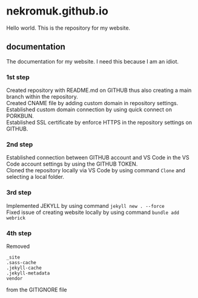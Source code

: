 # nekromuk.github.io
Hello world. This is the repository for my website.

## documentation
  The documentation for my website. I need this because I am an idiot.

### 1st step
  Created repository with README.md on GITHUB thus also creating a main branch within the repository.<br>
  Created CNAME file by adding custom domain in repository settings.<br>
  Established custom domain connection by using quick connect on PORKBUN.<br>
  Established SSL certificate by enforce HTTPS in the repository settings on GITHUB.

### 2nd step
  Established connection between GITHUB account and VS Code in the VS Code account settings by using the GITHUB TOKEN.<br>
  Cloned the repository locally via VS Code by using command `Clone` and selecting a local folder.

### 3rd step
  Implemented JEKYLL by using command `jekyll new . --force`<br>
  Fixed issue of creating website locally by using command `bundle add webrick`

### 4th step
Removed<br>
```
_site
.sass-cache
.jekyll-cache
.jekyll-metadata
vendor
```
from the GITIGNORE file
